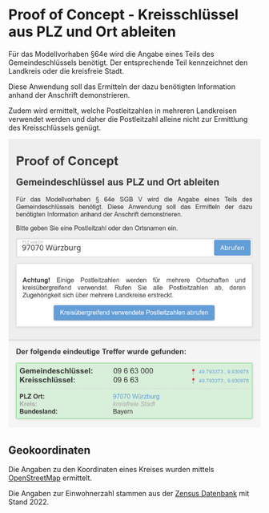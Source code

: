 # Proof of Concept - Kreisschlüssel aus PLZ und Ort ableiten

Für das Modellvorhaben §64e wird die Angabe eines Teils des Gemeindeschlüssels benötigt.
Der entsprechende Teil kennzeichnet den Landkreis oder die kreisfreie Stadt.

Diese Anwendung soll das Ermitteln der dazu benötigten Information anhand der Anschrift demonstrieren.

Zudem wird ermittelt, welche Postleitzahlen in mehreren Landkreisen verwendet werden und daher die Postleitzahl alleine
nicht zur Ermittlung des Kreisschlüssels genügt.

![Screenshot](docs/screenshot.png)

## Geokoordinaten

Die Angaben zu den Koordinaten eines Kreises wurden
mittels [OpenStreetMap](https://nominatim.openstreetmap.org/ui/search.html) ermittelt.

Die Angaben zur Einwohnerzahl stammen aus
der [Zensus Datenbank](https://ergebnisse.zensus2022.de/datenbank/online/statistic/1000A/table/1000A-0000) mit
Stand 2022.
